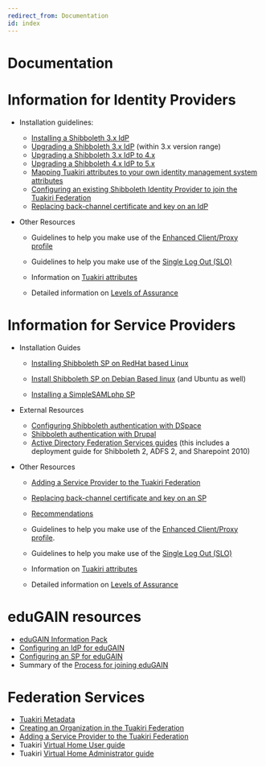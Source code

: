 ```yaml
---
redirect_from: Documentation
id: index
---
```

# Documentation

# Information for Identity Providers

*   Installation guidelines:
    
    *   [Installing a Shibboleth 3.x IdP](identity_providers/installing_a_shibboleth_3_x_idp)
    *   [Upgrading a Shibboleth 3.x IdP](identity_providers/upgrading_a_shibboleth_3_x_idp) (within 3.x version range)
    *   [Upgrading a Shibboleth 3.x IdP to 4.x](identity_providers/upgrading_a_3_x_idp_to_4_x.md)
    *   [Upgrading a Shibboleth 4.x IdP to 5.x](identity_providers/upgrading_a_4_x_idp_to_5_x.md)
    *   [Mapping Tuakiri attributes to your own identity management system attributes](attributes)
    *   [Configuring an existing Shibboleth Identity Provider to join the Tuakiri Federation](identity_providers/configuring_a_shibboleth_identity_provider_to_join_the_Tuakiri_federation)
    *   [Replacing back-channel certificate and key on an IdP](identity_providers/replacing_back-channel_certificate_and_key_on_an_idp)
        
*   Other Resources
    
    *   Guidelines to help you make use of the [Enhanced Client/Proxy profile](ecp)
        
    *   Guidelines to help you make use of the [Single Log Out (SLO)](single_log_out_slo)
    *   Information on [Tuakiri attributes](attributes)
        
    *   Detailed information on [Levels of Assurance](levels_of_assurance)  
        

# Information for Service Providers

*   Installation Guides
    
    *   [Installing Shibboleth SP on RedHat based Linux](service_providers/installing_shibboleth_sp_on_redhat_based_linux)
        
    *   [Install Shibboleth SP on Debian Based linux](service_providers/install_shibboleth_sp_on_debian_based_linux) (and Ubuntu as well)  
        
    *   [Installing a SimpleSAMLphp SP](service_providers/installing_a_simplesamlphp_sp)  
        
*   External Resources
    
    *   [Configuring Shibboleth authentication with DSpace](https://wiki.duraspace.org/display/DSDOC4x/Authentication+Plugins#AuthenticationPlugins-ShibbolethAuthentication)
    *   [Shibboleth authentication with Drupal](https://www.drupal.org/project/shib_auth)
    *   [Active Directory Federation Services guides](http://technet.microsoft.com/en-us/library/adfs2-step-by-step-guides(WS.10).aspx) (this includes a deployment guide for Shibboleth 2, ADFS 2, and Sharepoint 2010)
*   Other Resources
    *   [Adding a Service Provider to the Tuakiri Federation](federation_management/adding_a_service_provider_to_the_Tuakiri_federation)
    *   [Replacing back-channel certificate and key on an SP](service_providers/replacing_back-channel_certificate_and_key_on_an_sp)
    *   [Recommendations](service_providers/recommendations)
    *   Guidelines to help you make use of the [Enhanced Client/Proxy profile](ecp).
        
    *   Guidelines to help you make use of the [Single Log Out (SLO)](single_log_out_slo)
    *   Information on [Tuakiri attributes](attributes)
        
    *   Detailed information on [Levels of Assurance](levels_of_assurance)

# eduGAIN resources

*   [eduGAIN Information Pack](edugain_resources/edugain_information_pack)
*   [Configuring an IdP for eduGAIN](identity_providers/configuring_an_idp_for_edugain)
*   [Configuring an SP for eduGAIN](service_providers/configuring_an_sp_for_edugain)
*   Summary of the [Process for joining eduGAIN](edugain_resources/process_for_joining_edugain)

# Federation Services

*   [Tuakiri Metadata](federation_management/tuakiri_metadata)
*   [Creating an Organization in the Tuakiri Federation](federation_management/creating_an_organization_in_the_Tuakiri_federation.html)
*   [Adding a Service Provider to the Tuakiri Federation](federation_management/adding_a_service_provider_to_the_Tuakiri_federation)
*   Tuakiri [Virtual Home User guide](virtual_home/virtual_home_user_guide)
*   Tuakiri [Virtual Home Administrator guide](virtual_home/virtual_home_administrator_guide)

